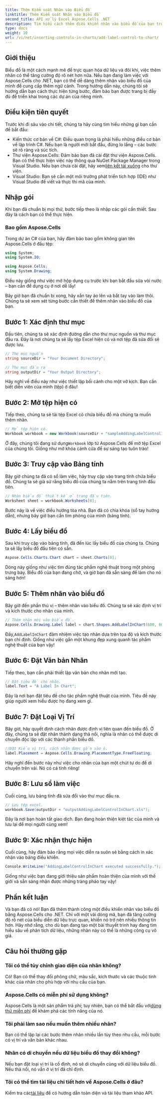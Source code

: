 ```yaml
---
title: Thêm Kiểm soát Nhãn vào Biểu đồ
linktitle: Thêm Kiểm soát Nhãn vào Biểu đồ
second_title: API xử lý Excel Aspose.Cells .NET
description: Tìm hiểu cách thêm điều khiển nhãn vào biểu đồ của bạn trong Aspose.Cells cho .NET với hướng dẫn từng bước này. Nâng cao khả năng trực quan hóa dữ liệu của bạn.
type: docs
weight: 10
url: /vi/net/inserting-controls-in-charts/add-label-control-to-chart/
---
```

## Giới thiệu

Biểu đồ là một cách mạnh mẽ để trực quan hóa dữ liệu và đôi khi, việc thêm nhãn có thể tăng cường độ rõ nét hơn nữa. Nếu bạn đang làm việc với Aspose.Cells cho .NET, bạn có thể dễ dàng thêm nhãn vào biểu đồ của mình để cung cấp thêm ngữ cảnh. Trong hướng dẫn này, chúng tôi sẽ hướng dẫn bạn cách thực hiện từng bước, đảm bảo bạn được trang bị đầy đủ để triển khai trong các dự án của riêng mình.

## Điều kiện tiên quyết

Trước khi đi sâu vào chi tiết, chúng ta hãy cùng tìm hiểu những gì bạn cần để bắt đầu:

- Kiến thức cơ bản về C#: Điều quan trọng là phải hiểu những điều cơ bản về lập trình C#. Nếu bạn là người mới bắt đầu, đừng lo lắng – các bước sẽ rõ ràng và súc tích.
- Thư viện Aspose.Cells: Đảm bảo bạn đã cài đặt thư viện Aspose.Cells. Bạn có thể thực hiện việc này thông qua NuGet Package Manager trong Visual Studio. Nếu bạn chưa cài đặt, hãy xem[liên kết tải xuống](https://releases.aspose.com/cells/net/) cho thư viện.
- Visual Studio: Bạn sẽ cần một môi trường phát triển tích hợp (IDE) như Visual Studio để viết và thực thi mã của mình.

## Nhập gói

Khi bạn đã chuẩn bị mọi thứ, bước tiếp theo là nhập các gói cần thiết. Sau đây là cách bạn có thể thực hiện.

### Bao gồm Aspose.Cells

Trong dự án C# của bạn, hãy đảm bảo bao gồm không gian tên Aspose.Cells ở đầu tệp:

```csharp
using System;
using System.IO;

using Aspose.Cells;
using System.Drawing;
```

Điều này giống như việc mở hộp dụng cụ trước khi bạn bắt đầu sửa vòi nước – bạn cần để dụng cụ ở nơi dễ lấy!

Bây giờ bạn đã chuẩn bị xong, hãy xắn tay áo lên và bắt tay vào làm thôi. Chúng ta sẽ xem xét từng bước cần thiết để thêm nhãn vào biểu đồ của bạn.

## Bước 1: Xác định thư mục

Đầu tiên, chúng ta sẽ xác định đường dẫn cho thư mục nguồn và thư mục đầu ra. Đây là nơi chúng ta sẽ lấy tệp Excel hiện có và nơi tệp đã sửa đổi sẽ được lưu.

```csharp
// Thư mục nguồn
string sourceDir = "Your Document Directory";

// Thư mục đầu ra
string outputDir = "Your Output Directory";
```

Hãy nghĩ về điều này như việc thiết lập bối cảnh cho một vở kịch. Bạn cần biết diễn viên của mình (tệp) ở đâu!

## Bước 2: Mở tệp hiện có

Tiếp theo, chúng ta sẽ tải tệp Excel có chứa biểu đồ mà chúng ta muốn thêm nhãn. 

```csharp
// Mở tệp hiện có.
Workbook workbook = new Workbook(sourceDir + "sampleAddingLabelControlInChart.xls");
```

 Ở đây, chúng tôi đang sử dụng`Workbook` lớp từ Aspose.Cells để mở tệp Excel của chúng tôi. Giống như mở khóa cánh cửa để sự sáng tạo tuôn trào!

## Bước 3: Truy cập vào Bảng tính

Bây giờ chúng ta đã có sổ làm việc, hãy truy cập vào trang tính chứa biểu đồ. Chúng ta sẽ giả sử rằng biểu đồ của chúng ta nằm trên trang tính đầu tiên.

```csharp
// Nhận biểu đồ thiết kế ở trang đầu tiên.
Worksheet sheet = workbook.Worksheets[0];
```

Bước này là về việc điều hướng tòa nhà. Bạn đã có chìa khóa (sổ tay hướng dẫn), nhưng bây giờ bạn cần tìm phòng của mình (bảng tính).

## Bước 4: Lấy biểu đồ

Sau khi truy cập vào bảng tính, đã đến lúc lấy biểu đồ của chúng ta. Chúng ta sẽ lấy biểu đồ đầu tiên có sẵn.

```csharp
Aspose.Cells.Charts.Chart chart = sheet.Charts[0];
```

Dòng này giống như việc tìm đúng tác phẩm nghệ thuật trong một phòng trưng bày. Biểu đồ của bạn đang chờ, và giờ bạn đã sẵn sàng để làm cho nó sáng hơn!

## Bước 5: Thêm nhãn vào biểu đồ

Bây giờ đến phần thú vị – thêm nhãn vào biểu đồ. Chúng ta sẽ xác định vị trí và kích thước cho nhãn của mình.

```csharp
// Thêm nhãn mới vào biểu đồ.
Aspose.Cells.Drawing.Label label = chart.Shapes.AddLabelInChart(600, 600, 350, 900);
```

 Đây,`AddLabelInChart` đảm nhiệm việc tạo nhãn dựa trên tọa độ và kích thước bạn chỉ định. Giống như việc gắn một khung đẹp xung quanh tác phẩm nghệ thuật của bạn vậy!

## Bước 6: Đặt Văn bản Nhãn

Tiếp theo, bạn cần phải thiết lập văn bản cho nhãn mới tạo. 

```csharp
// Đặt tiêu đề cho nhãn.
label.Text = "A Label In Chart";
```

Đây là nơi bạn đặt tiêu đề cho tác phẩm nghệ thuật của mình. Tiêu đề này giúp người xem hiểu được họ đang xem gì.

## Bước 7: Đặt Loại Vị Trí

Bây giờ, hãy quyết định cách nhãn được định vị liên quan đến biểu đồ. Ở đây, chúng ta sẽ đặt nhãn thành dạng thả nổi, nghĩa là nhãn có thể được di chuyển độc lập với các thành phần biểu đồ.

```csharp
//Đặt Kiểu vị trí, cách nhãn được gắn vào ô.
label.Placement = Aspose.Cells.Drawing.PlacementType.FreeFloating; 
```

Hãy nghĩ đến bước này như việc cho nhãn của bạn một chút tự do để di chuyển trên vải. Nó có cá tính riêng!

## Bước 8: Lưu sổ làm việc

Cuối cùng, lưu bảng tính đã sửa đổi vào thư mục đầu ra. 

```csharp
// Lưu tệp excel.
workbook.Save(outputDir + "outputAddingLabelControlInChart.xls");
```

Đây là nơi bạn hoàn tất giao dịch. Bạn đang hoàn thiện kiệt tác của mình và lưu lại để mọi người cùng xem!

## Bước 9: Xác nhận thực hiện

Cuối cùng, hãy đảm bảo rằng mọi việc diễn ra suôn sẻ bằng cách in xác nhận vào bảng điều khiển.

```csharp
Console.WriteLine("AddingLabelControlInChart executed successfully.");
```

Giống như việc bạn đang giới thiệu sản phẩm hoàn thiện của mình với thế giới và sẵn sàng nhận được những tràng pháo tay vậy!

## Phần kết luận

Và bạn đã có nó! Bạn đã thêm thành công một điều khiển nhãn vào biểu đồ bằng Aspose.Cells cho .NET. Chỉ với một vài dòng mã, bạn đã tăng cường độ rõ nét của biểu diễn dữ liệu trực quan, khiến nó trở nên nhiều thông tin hơn. Hãy nhớ rằng, cho dù bạn đang tạo một bài thuyết trình hay đang tìm hiểu sâu về phân tích dữ liệu, những nhãn này có thể là những công cụ vô giá.

## Câu hỏi thường gặp

### Tôi có thể tùy chỉnh giao diện của nhãn không?
Có! Bạn có thể thay đổi phông chữ, màu sắc, kích thước và các thuộc tính khác của nhãn cho phù hợp với nhu cầu của bạn.

### Aspose.Cells có miễn phí sử dụng không?
 Aspose.Cells là một sản phẩm trả phí; tuy nhiên, bạn có thể bắt đầu với[dùng thử miễn phí](https://releases.aspose.com/) để khám phá các tính năng của nó.

### Tôi phải làm sao nếu muốn thêm nhiều nhãn?
Bạn có thể lặp lại các bước thêm nhãn nhiều lần tùy theo nhu cầu, mỗi bước có vị trí và văn bản khác nhau.

### Nhãn có di chuyển nếu dữ liệu biểu đồ thay đổi không?
Nếu bạn đặt loại vị trí là cố định, nó sẽ di chuyển cùng với dữ liệu biểu đồ. Nếu thả nổi, nó vẫn ở vị trí đã chỉ định.

### Tôi có thể tìm tài liệu chi tiết hơn về Aspose.Cells ở đâu?
 Kiểm tra các[tài liệu](https://reference.aspose.com/cells/net/) để có hướng dẫn toàn diện và tài liệu tham khảo API.
